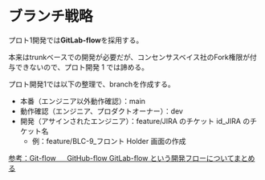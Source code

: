 # ブランチ戦略

プロト1開発では**GitLab-flow**を採用する。

本来はtrunkベースでの開発が必要だが、コンセンサスベイス社のFork権限が付与できないので、プロト開発 1 では諦める。

プロト開発1では以下の整理で、branchを作成する。

- 本番（エンジニア以外動作確認）：main
- 動作確認（エンジニア、プロダクトオーナー）：dev
- 開発（アサインされたエンジニア）：feature/JIRA のチケット id_JIRA のチケット名
  - 例：feature/BLC-9\_フロント Holder 画面の作成

[参考：Git-flow 　 GitHub-flow GitLab-flow という開発フローについてまとめる](https://qiita.com/pandama09396862/items/9f013fa7b60f4d12d1d8)